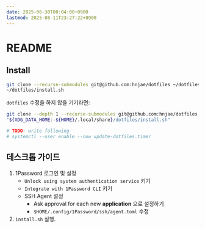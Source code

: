 ```yaml
---
date: 2025-06-30T00:04:00+0900
lastmod: 2025-08-11T23:27:22+0900
---
```


# README

## Install

```sh
git clone --recurse-submodules git@github.com:hnjae/dotfiles ~/dotfiles
~/dotfiles/install.sh
```

`dotfiles` 수정을 하지 않을 기기라면:

```sh
git clone --depth 1 --recurse-submodules git@github.com:hnjae/dotfiles "${XDG_DATA_HOME:-${HOME}/.local/share}/dotfiles"
"${XDG_DATA_HOME:-${HOME}/.local/share}/dotfiles/install.sh"

# TODO: write following
# systemctl --user enable --now update-dotfiles.timer
```

## 데스크톱 가이드

1. 1Password 로그인 및 설정
    - `Unlock using system authentication service` 키기
    - `Integrate with 1Password CLI` 키기
    - SSH Agent 설정
        - Ask approval for each new **application** 으로 설정하기
        - `$HOME/.config/1Password/ssh/agent.toml` 수정
2. `install.sh` 실행.
